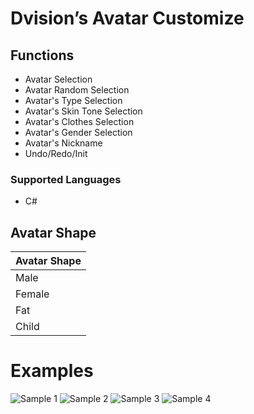 
# Dvision’s Avatar Customize

## Functions

- Avatar Selection
- Avatar Random Selection
- Avatar's Type Selection
- Avatar's Skin Tone Selection
- Avatar's Clothes Selection
- Avatar's Gender Selection
- Avatar's Nickname
- Undo/Redo/Init

### Supported Languages

- C#


## Avatar Shape

| Avatar Shape       |
|--------------------|
| Male               |
| Female             | 
| Fat                |
| Child              | 
 

# Examples

![Sample 1](_.png)
![Sample 2](_.png)
![Sample 3](_.png)
![Sample 4](_.png)
 
